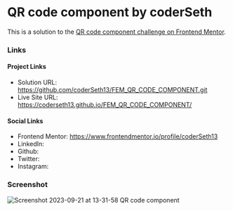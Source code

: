 # QR code component by coderSeth

This is a solution to the [QR code component challenge on Frontend Mentor](https://www.frontendmentor.io/challenges/qr-code-component-iux_sIO_H).

### Links

#### Project Links

- Solution URL: https://github.com/coderSeth13/FEM_QR_CODE_COMPONENT.git
- Live Site URL:  https://coderseth13.github.io/FEM_QR_CODE_COMPONENT/

#### Social Links

- Frontend Mentor: https://www.frontendmentor.io/profile/coderSeth13
- LinkedIn: 
- Github: 
- Twitter:
- Instagram:

### Screenshot
![Screenshot 2023-09-21 at 13-31-58 QR code component](https://github.com/coderSeth13/FEM_QR_CODE_COMPONENT/assets/145410639/e888e2c5-ff80-42de-9c3f-423a80e2e713)

